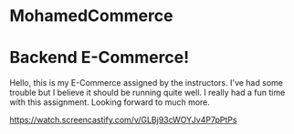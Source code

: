# MohamedCommerce

# Backend E-Commerce!

Hello, this is my E-Commerce assigned by the instructors. I've had some trouble but I believe it should be running quite well. I really had a fun time with this assignment. Looking forward to much more.

https://watch.screencastify.com/v/GLBj93cWOYJv4P7pPtPs
